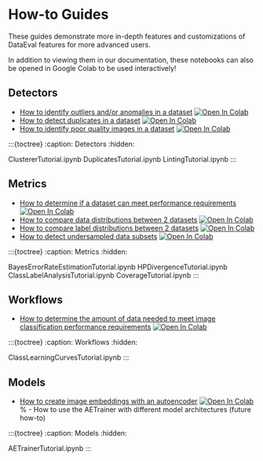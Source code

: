 # How-to Guides

These guides demonstrate more in-depth features and customizations of DataEval
features for more advanced users.

In addition to viewing them in our documentation, these notebooks can also be
opened in Google Colab to be used interactively!

## Detectors

- [How to identify outliers and/or anomalies in a dataset](ClustererTutorial.ipynb)
  [![Open In Colab][colab-badge]][clust-colab]
- [How to detect duplicates in a dataset](DuplicatesTutorial.ipynb)
  [![Open In Colab][colab-badge]][dup-colab]
- [How to identify poor quality images in a dataset](LintingTutorial.ipynb)
  [![Open In Colab][colab-badge]][lint-colab]

:::{toctree}
:caption: Detectors
:hidden:

ClustererTutorial.ipynb
DuplicatesTutorial.ipynb
LintingTutorial.ipynb
:::

## Metrics

- [How to determine if a dataset can meet performance requirements](BayesErrorRateEstimationTutorial.ipynb)
  [![Open In Colab][colab-badge]][ber-colab]
- [How to compare data distributions between 2 datasets](HPDivergenceTutorial.ipynb)
  [![Open In Colab][colab-badge]][div-colab]
- [How to compare label distributions between 2 datasets](ClassLabelAnalysisTutorial.ipynb)
  [![Open In Colab][colab-badge]][lbl-colab]
- [How to detect undersampled data subsets](CoverageTutorial.ipynb)
  [![Open In Colab][colab-badge]][cov-colab]

:::{toctree}
:caption: Metrics
:hidden:

BayesErrorRateEstimationTutorial.ipynb
HPDivergenceTutorial.ipynb
ClassLabelAnalysisTutorial.ipynb
CoverageTutorial.ipynb
:::

## Workflows

- [How to determine the amount of data needed to meet image classification performance requirements](ClassLearningCurvesTutorial.ipynb)
  [![Open In Colab][colab-badge]][suff-colab]

:::{toctree}
:caption: Workflows
:hidden:

ClassLearningCurvesTutorial.ipynb
:::

## Models

- [How to create image embeddings with an autoencoder](AETrainerTutorial.ipynb)
  [![Open In Colab][colab-badge]][ae-colab]
% - How to use the AETrainer with different model architectures (future how-to)

[colab-badge]: https://colab.research.google.com/assets/colab-badge.svg
[ber-colab]: https://colab.research.google.com/github/aria-ml/dataeval/blob/v0.77.0/docs/source/how_to/BayesErrorRateEstimationTutorial.ipynb
[suff-colab]: https://colab.research.google.com/github/aria-ml/dataeval/blob/v0.77.0/docs/source/how_to/ClassLearningCurvesTutorial.ipynb
[div-colab]: https://colab.research.google.com/github/aria-ml/dataeval/blob/v0.77.0/docs/source/how_to/HPDivergenceTutorial.ipynb
[ae-colab]: https://colab.research.google.com/github/aria-ml/dataeval/blob/v0.77.0/docs/source/how_to/AETrainerTutorial.ipynb
[lbl-colab]: https://colab.research.google.com/github/aria-ml/dataeval/blob/v0.77.0/docs/source/how_to/ClassLabelAnalysisTutorial.ipynb
[clust-colab]: https://colab.research.google.com/github/aria-ml/dataeval/blob/v0.77.0/docs/source/how_to/ClustererTutorial.ipynb
[dup-colab]: https://colab.research.google.com/github/aria-ml/dataeval/blob/v0.77.0/docs/source/how_to/DuplicatesTutorial.ipynb
[lint-colab]: https://colab.research.google.com/github/aria-ml/dataeval/blob/v0.77.0/docs/source/how_to/LintingTutorial.ipynb
[cov-colab]: https://colab.research.google.com/github/aria-ml/dataeval/blob/v0.77.0/docs/source/how_to/CoverageTutorial.ipynb

:::{toctree}
:caption: Models
:hidden:

AETrainerTutorial.ipynb
:::

